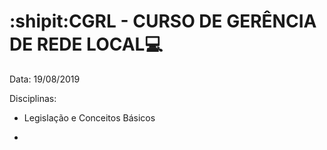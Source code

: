 # :shipit:CGRL - CURSO DE GERÊNCIA DE REDE LOCAL:computer:

Data: 19/08/2019

Disciplinas:

* Legislação e Conceitos Básicos

* 
